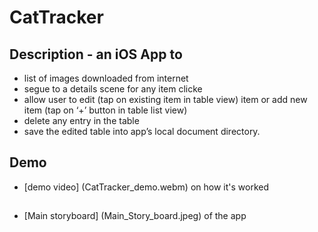 # CatTracker
## Description - an iOS App to
* list of images downloaded from internet
* segue to a details scene for any item clicke
* allow user to edit (tap on existing item in table view) item or add new item (tap on ‘+’ button in table list view)
* delete any entry in the table
* save the edited table into app’s local document directory.

## Demo
* [demo video] (CatTracker_demo.webm) on how it's worked
##
* [Main storyboard] (Main_Story_board.jpeg) of the app

